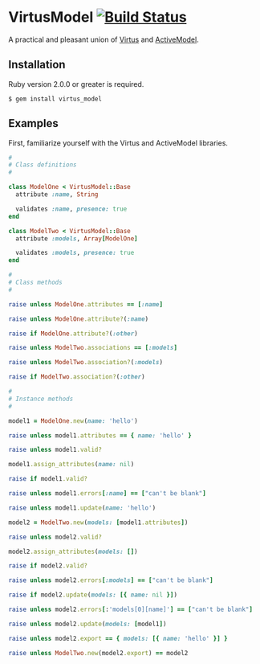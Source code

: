 # VirtusModel [![Build Status](https://travis-ci.org/derek-schaefer/virtus_model.svg)](https://travis-ci.org/derek-schaefer/virtus_model)

A practical and pleasant union of [Virtus](https://rubygems.org/gems/virtus) and [ActiveModel](https://rubygems.org/gems/activemodel).

## Installation

Ruby version 2.0.0 or greater is required.

```shell
$ gem install virtus_model
```

## Examples

First, familiarize yourself with the Virtus and ActiveModel libraries.

```ruby
#
# Class definitions
#

class ModelOne < VirtusModel::Base
  attribute :name, String

  validates :name, presence: true
end

class ModelTwo < VirtusModel::Base
  attribute :models, Array[ModelOne]

  validates :models, presence: true
end

#
# Class methods
#

raise unless ModelOne.attributes == [:name]

raise unless ModelOne.attribute?(:name)

raise if ModelOne.attribute?(:other)

raise unless ModelTwo.associations == [:models]

raise unless ModelTwo.association?(:models)

raise if ModelTwo.association?(:other)

#
# Instance methods
#

model1 = ModelOne.new(name: 'hello')

raise unless model1.attributes == { name: 'hello' }

raise unless model1.valid?

model1.assign_attributes(name: nil)

raise if model1.valid?

raise unless model1.errors[:name] == ["can't be blank"]

raise unless model1.update(name: 'hello')

model2 = ModelTwo.new(models: [model1.attributes])

raise unless model2.valid?

model2.assign_attributes(models: [])

raise if model2.valid?

raise unless model2.errors[:models] == ["can't be blank"]

raise if model2.update(models: [{ name: nil }])

raise unless model2.errors[:'models[0][name]'] == ["can't be blank"]

raise unless model2.update(models: [model1])

raise unless model2.export == { models: [{ name: 'hello' }] }

raise unless ModelTwo.new(model2.export) == model2
```
